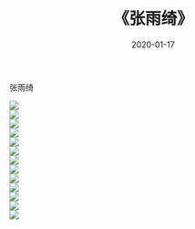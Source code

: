 ﻿---
layout: post
title:  《张雨绮》
date:   2020-01-17
img: http://pic.660000.xyz/1:/壁纸/明星魅力/华人明星/张雨绮/000.jpg
categories: [美女, 清纯, 唯美]
---

张雨绮

 ![](http://pic.660000.xyz/1:/壁纸/明星魅力/华人明星/张雨绮/001.jpg) <br>![](http://pic.660000.xyz/1:/壁纸/明星魅力/华人明星/张雨绮/002.jpg) <br>![](http://pic.660000.xyz/1:/壁纸/明星魅力/华人明星/张雨绮/003.jpg) <br>![](http://pic.660000.xyz/1:/壁纸/明星魅力/华人明星/张雨绮/004.jpg) <br>![](http://pic.660000.xyz/1:/壁纸/明星魅力/华人明星/张雨绮/005.jpg) <br>![](http://pic.660000.xyz/1:/壁纸/明星魅力/华人明星/张雨绮/006.jpg) <br>![](http://pic.660000.xyz/1:/壁纸/明星魅力/华人明星/张雨绮/007.jpg) <br>![](http://pic.660000.xyz/1:/壁纸/明星魅力/华人明星/张雨绮/008.jpg) <br>![](http://pic.660000.xyz/1:/壁纸/明星魅力/华人明星/张雨绮/009.jpg) <br>![](http://pic.660000.xyz/1:/壁纸/明星魅力/华人明星/张雨绮/010.jpg) <br>![](http://pic.660000.xyz/1:/壁纸/明星魅力/华人明星/张雨绮/011.jpg) <br>![](http://pic.660000.xyz/1:/壁纸/明星魅力/华人明星/张雨绮/012.jpg) <br>![](http://pic.660000.xyz/1:/壁纸/明星魅力/华人明星/张雨绮/013.jpg) <br>